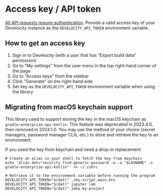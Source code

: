 # Access key / API token

[All API requests require authentication][1]. Provide a valid access key of your Develocity instance
as the `DEVELOCITY_API_TOKEN` environment variable.

## How to get an access key

1. Sign in to Develocity (with a user that has “Export build data” permission)
2. Go to "My settings" from the user menu in the top right-hand corner of the page
3. Go to "Access keys" from the sidebar
4. Click "Generate" on the right-hand side
5. Set key as the `DEVELOCITY_API_TOKEN` environment variable when using the library

## Migrating from macOS keychain support

This library used to support storing the key in the macOS keychain as `gradle-enterprise-api-kotlin`.
This feature was deprecated in 2023.4.0, then removed in 2024.1.0. You may use the method of your choice
(secret managers, password manager CLIs, etc.) to store and retrieve the key to an environment.

If you used the key from keychain and need a drop-in replacement:

```
# Create an alias in your shell to fetch the key from keychain
echo 'alias dat="security find-generic-password -w -a "$LOGNAME" -s gradle-enterprise-api-kotlin"' >> ~/.zshrc

# Retrieve it to the environment variable before running the program
DEVELOCITY_API_TOKEN="$(dat)" ./my-script.main.kts
DEVELOCITY_API_TOKEN="$(dat)" jupyter lab
DEVELOCITY_API_TOKEN="$(dat)" idea my-project
```

[1]: https://docs.gradle.com/enterprise/api-manual/#access_control
